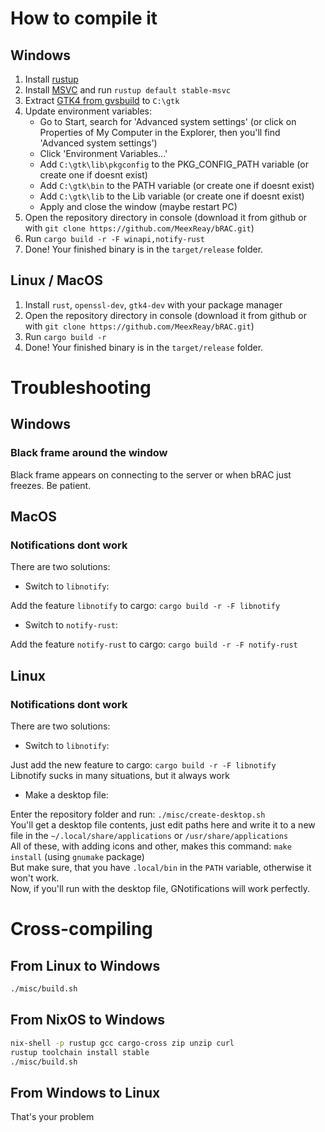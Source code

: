 # How to compile it

## Windows

1. Install [rustup](https://rustup.rs/)
2. Install [MSVC](https://visualstudio.microsoft.com/visual-cpp-build-tools/) and run `rustup default stable-msvc`
3. Extract [GTK4 from gvsbuild](https://github.com/wingtk/gvsbuild/releases/latest) to `C:\gtk` 
4. Update environment variables:
    - Go to Start, search for 'Advanced system settings' (or click on Properties of My Computer in the Explorer, then you'll find 'Advanced system settings')
    - Click 'Environment Variables...'
    - Add `C:\gtk\lib\pkgconfig` to the PKG_CONFIG_PATH variable (or create one if doesnt exist)
    - Add `C:\gtk\bin` to the PATH variable (or create one if doesnt exist)
    - Add `C:\gtk\lib` to the Lib variable (or create one if doesnt exist)
    - Apply and close the window (maybe restart PC)
5. Open the repository directory in console (download it from github or with `git clone https://github.com/MeexReay/bRAC.git`)
6. Run `cargo build -r -F winapi,notify-rust`
7. Done! Your finished binary is in the `target/release` folder.

## Linux / MacOS

1. Install `rust`, `openssl-dev`, `gtk4-dev` with your package manager
2. Open the repository directory in console (download it from github or with `git clone https://github.com/MeexReay/bRAC.git`)
3. Run `cargo build -r`
4. Done! Your finished binary is in the `target/release` folder.

# Troubleshooting

## Windows

### Black frame around the window

Black frame appears on connecting to the server or when bRAC just freezes. Be patient.

## MacOS

### Notifications dont work

There are two solutions:

- Switch to `libnotify`:

Add the feature `libnotify` to cargo: `cargo build -r -F libnotify`

- Switch to `notify-rust`:

Add the feature `notify-rust` to cargo: `cargo build -r -F notify-rust`

## Linux

### Notifications dont work

There are two solutions:

- Switch to `libnotify`:

Just add the new feature to cargo: `cargo build -r -F libnotify` \
Libnotify sucks in many situations, but it always work

- Make a desktop file:

Enter the repository folder and run: `./misc/create-desktop.sh` \
You'll get a desktop file contents, just edit paths here and write it to a new file in the `~/.local/share/applications` or `/usr/share/applications`\
All of these, with adding icons and other, makes this command: `make install` (using `gnumake` package) \
But make sure, that you have `.local/bin` in the `PATH` variable, otherwise it won't work. \
Now, if you'll run with the desktop file, GNotifications will work perfectly.

# Cross-compiling

## From Linux to Windows

```bash
./misc/build.sh
```

## From NixOS to Windows

```bash
nix-shell -p rustup gcc cargo-cross zip unzip curl
rustup toolchain install stable
./misc/build.sh
```

## From Windows to Linux

That's your problem